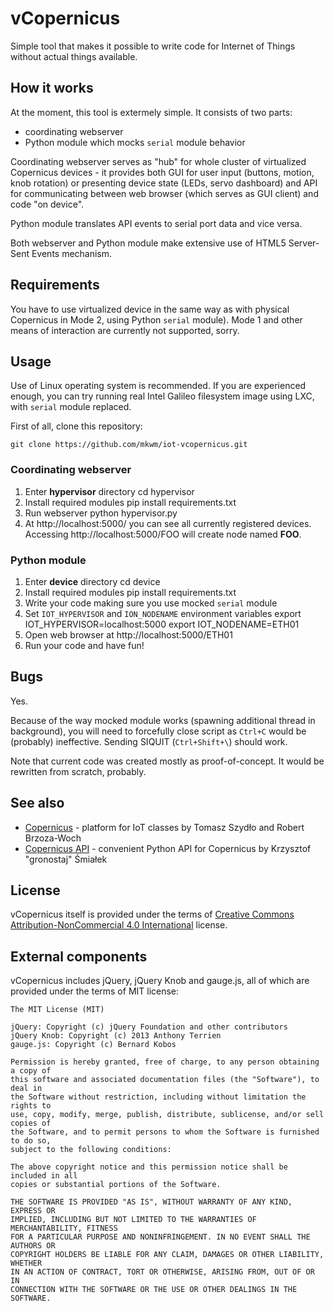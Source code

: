 # vCopernicus
Simple tool that makes it possible to write code for Internet of Things without actual things available.

## How it works
At the moment, this tool is extermely simple. It consists of two parts:
* coordinating webserver
* Python module which mocks ```serial``` module behavior

Coordinating webserver serves as "hub" for whole cluster of virtualized Copernicus devices - it provides both GUI for user input (buttons, motion, knob rotation) or presenting device state (LEDs, servo dashboard) and API for communicating between web browser (which serves as GUI client) and code "on device".

Python module translates API events to serial port data and vice versa.

Both webserver and Python module make extensive use of HTML5 Server-Sent Events mechanism.

## Requirements
You have to use virtualized device in the same way as with physical Copernicus in Mode 2, using Python ```serial``` module). Mode 1 and other means of interaction are currently not supported, sorry.

## Usage
Use of Linux operating system is recommended. If you are experienced enough, you can try running real Intel Galileo filesystem image using LXC, with ```serial``` module replaced.

First of all, clone this repository:

    git clone https://github.com/mkwm/iot-vcopernicus.git

### Coordinating webserver
1. Enter __hypervisor__ directory
       cd hypervisor
2. Install required modules
       pip install requirements.txt
3. Run webserver
       python hypervisor.py
4. At http://localhost:5000/ you can see all currently registered devices. Accessing http://localhost:5000/FOO will create node named __FOO__.

### Python module
1. Enter __device__ directory
       cd device
2. Install required modules
       pip install requirements.txt
3. Write your code making sure you use mocked ```serial``` module
4. Set ```IOT_HYPERVISOR``` and ```ION_NODENAME``` environment variables
       export IOT_HYPERVISOR=localhost:5000
       export IOT_NODENAME=ETH01
4. Open web browser at http://localhost:5000/ETH01
5. Run your code and have fun!

## Bugs
Yes.

Because of the way mocked module works (spawning additional thread in background), you will need to forcefully close script as ```Ctrl+C``` would be (probably) ineffective. Sending SIQUIT (```Ctrl+Shift+\```)  should work.

Note that current code was created mostly as proof-of-concept. It would be rewritten from scratch, probably.

## See also
* [Copernicus](http://home.agh.edu.pl/~tszydlo/copernicus/) - platform for IoT classes by Tomasz Szydło and Robert Brzoza-Woch
* [Copernicus API](https://github.com/gronostajo/copernicus-api) - convenient Python API for Copernicus by Krzysztof "gronostaj" Śmiałek

## License
vCopernicus itself is provided under the terms of [Creative Commons Attribution-NonCommercial 4.0 International](http://creativecommons.org/licenses/by-nc/4.0/) license.

## External components
vCopernicus includes jQuery, jQuery Knob and gauge.js, all of which are provided under the terms of MIT license:

    The MIT License (MIT)
   
    jQuery: Copyright (c) jQuery Foundation and other contributors
    jQuery Knob: Copyright (c) 2013 Anthony Terrien
    gauge.js: Copyright (c) Bernard Kobos
   
    Permission is hereby granted, free of charge, to any person obtaining a copy of
    this software and associated documentation files (the "Software"), to deal in
    the Software without restriction, including without limitation the rights to
    use, copy, modify, merge, publish, distribute, sublicense, and/or sell copies of
    the Software, and to permit persons to whom the Software is furnished to do so,
    subject to the following conditions:
    
    The above copyright notice and this permission notice shall be included in all
    copies or substantial portions of the Software.
    
    THE SOFTWARE IS PROVIDED "AS IS", WITHOUT WARRANTY OF ANY KIND, EXPRESS OR
    IMPLIED, INCLUDING BUT NOT LIMITED TO THE WARRANTIES OF MERCHANTABILITY, FITNESS
    FOR A PARTICULAR PURPOSE AND NONINFRINGEMENT. IN NO EVENT SHALL THE AUTHORS OR
    COPYRIGHT HOLDERS BE LIABLE FOR ANY CLAIM, DAMAGES OR OTHER LIABILITY, WHETHER
    IN AN ACTION OF CONTRACT, TORT OR OTHERWISE, ARISING FROM, OUT OF OR IN
    CONNECTION WITH THE SOFTWARE OR THE USE OR OTHER DEALINGS IN THE SOFTWARE.
